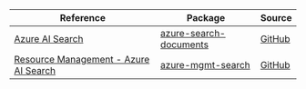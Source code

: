 | Reference | Package | Source |
|---|---|---|
|[Azure AI Search](search-documents-readme.md)|[azure-search-documents](https://pypi.org/project/azure-search-documents)|[GitHub](https://github.com/Azure/azure-sdk-for-python/blob/main/sdk/search/azure-search-documents)|
|[Resource Management - Azure AI Search](mgmt-search-readme.md)|[azure-mgmt-search](https://pypi.org/project/azure-mgmt-search)|[GitHub](https://github.com/Azure/azure-sdk-for-python/blob/main/sdk/search/azure-mgmt-search)|

